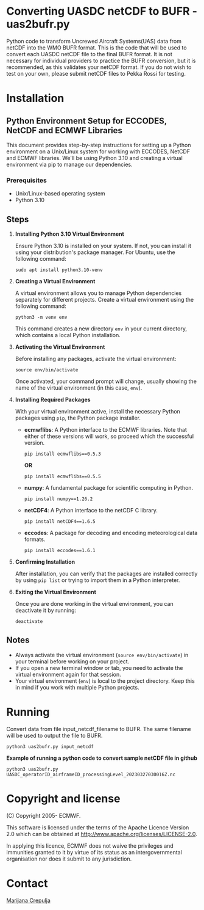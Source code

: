# Converting UASDC netCDF to BUFR - uas2bufr.py

Python code to transform Uncrewed Aircraft Systems(UAS) data from netCDF into the WMO BUFR format. This is the code that will be used to convert each UASDC netCDF file to the final BUFR format. It is not necessary for individual providers to practice the BUFR conversion, but it is recommended, as this validates your netCDF format. If you do not wish to test on your own, please submit netCDF files to Pekka Rossi for testing. 

# Installation

## Python Environment Setup for ECCODES, NetCDF and ECMWF Libraries

This document provides step-by-step instructions for setting up a Python environment on a Unix/Linux system for working with ECCODES, NetCDF and ECMWF libraries. We'll be using Python 3.10 and creating a virtual environment via pip to manage our dependencies.

### Prerequisites

- Unix/Linux-based operating system
- Python 3.10

## Steps

1. **Installing Python 3.10 Virtual Environment**

   Ensure Python 3.10 is installed on your system. If not, you can install it using your distribution's package manager. For Ubuntu, use the following command:

   ```
   sudo apt install python3.10-venv
   ```

2. **Creating a Virtual Environment**

   A virtual environment allows you to manage Python dependencies separately for different projects. Create a virtual environment using the following command:

   ```
   python3 -m venv env
   ```

   This command creates a new directory `env` in your current directory, which contains a local Python installation.

3. **Activating the Virtual Environment**

   Before installing any packages, activate the virtual environment:

   ```
   source env/bin/activate
   ```

   Once activated, your command prompt will change, usually showing the name of the virtual environment (in this case, `env`).

4. **Installing Required Packages**

   With your virtual environment active, install the necessary Python packages using `pip`, the Python package installer.
   
   - **ecmwflibs**: A Python interface to the ECMWF libraries. Note that either of these versions will work, so proceed which the successful version.

     ```
     pip install ecmwflibs==0.5.3
     ``` 
     **OR** 
     ```
     pip install ecmwflibs==0.5.5
     ```

   - **numpy**: A fundamental package for scientific computing in Python.

     ```
     pip install numpy==1.26.2
     ```

   - **netCDF4**: A Python interface to the netCDF C library.

     ```
     pip install netCDF4==1.6.5
     ```

   - **eccodes**: A package for decoding and encoding meteorological data formats.

     ```
     pip install eccodes==1.6.1
     ```

5. **Confirming Installation**

   After installation, you can verify that the packages are installed correctly by using `pip list` or trying to import them in a Python interpreter.

6. **Exiting the Virtual Environment**

   Once you are done working in the virtual environment, you can deactivate it by running:

   ```
   deactivate
   ```

## Notes

- Always activate the virtual environment (`source env/bin/activate`) in your terminal before working on your project.
- If you open a new terminal window or tab, you need to activate the virtual environment again for that session.
- Your virtual environment (`env`) is local to the project directory. Keep this in mind if you work with multiple Python projects.

# Running
Convert data from file input_netcdf_filename to BUFR. The same filename will be used to output the file to BUFR.

`python3 uas2bufr.py input_netcdf`

**Example of running a python code to convert sample netCDF file in github**  

`python3 uas2bufr.py UASDC_operatorID_airframeID_processingLevel_20230327030016Z.nc`

# Copyright and license
(C) Copyright 2005- ECMWF.

This software is licensed under the terms of the Apache Licence Version 2.0 which can be obtained at http://www.apache.org/licenses/LICENSE-2.0.

In applying this licence, ECMWF does not waive the privileges and immunities granted to it by virtue of its status as an intergovernmental organisation nor does it submit to any jurisdiction.

# Contact
[Marijana Crepulja](https://github.com/marijanacrepulja)
